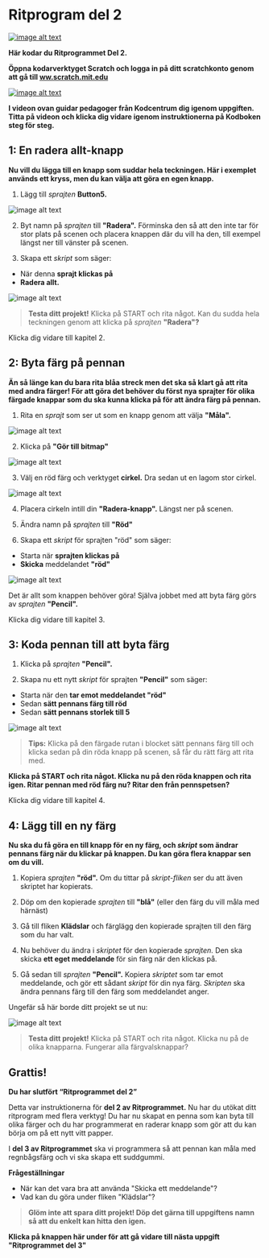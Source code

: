 # Ritprogram del 2

<a href="https://scratch.mit.edu/projects/642137936/" target="_blank"> ![image alt text](bild-1.png)</a>

**Här kodar du Ritprogrammet Del 2.**

**Öppna kodarverktyget Scratch och logga in på ditt scratchkonto genom att gå till <a href="https://www.scratch.mit.edu" target=" blank">ww.scratch.mit.edu</a>**

<a href="https://www.youtube.com/embed/rc-NLCQ_3HA" target="_blank"> ![image alt text](video_ritprogram_del2.png)</a>

**I videon ovan guidar pedagoger från Kodcentrum dig igenom uppgiften. Titta på videon och klicka dig vidare igenom instruktionerna på Kodboken steg för steg.**

## 1: En radera allt-knapp

**Nu vill du lägga till en knapp som suddar hela teckningen. Här i exemplet används ett kryss, men du kan välja att göra en egen knapp.**

1. Lägg till *sprajten* **Button5.**

![image alt text](bild-8.png)

2. Byt namn på *sprajten* till **"Radera".** Förminska den så att den inte tar för stor plats på scenen och placera knappen där du vill ha den, till exempel längst ner till vänster på scenen.

3. Skapa ett *skript* som säger:

* När denna **sprajt klickas på**
* **Radera allt.**

![image alt text](bild-9.png)

> **Testa ditt projekt!** Klicka på START och rita något. Kan du sudda hela teckningen genom att klicka på *sprajten* **"Radera"?**

Klicka dig vidare till kapitel 2.

## 2: Byta färg på pennan

**Än så länge kan du bara rita blåa streck men det ska så klart gå att rita med andra färger! För att göra det behöver du först nya sprajter för olika färgade knappar som du ska kunna klicka på för att ändra färg på pennan.**

1. Rita en *sprajt* som ser ut som en knapp genom att välja **"Måla".**

![image alt text](bild-10.png)

2. Klicka på **"Gör till bitmap"**

![image alt text](bild-11.png)

3. Välj en röd färg och verktyget **cirkel.** Dra sedan ut en lagom stor cirkel.

![image alt text](bild-12.png)

4. Placera cirkeln intill din **"Radera-knapp".** Längst ner på scenen.

5. Ändra namn på *sprajten* till **"Röd"**

6. Skapa ett *skript* för sprajten "röd" som säger:

* Starta när **sprajten klickas på**  
* **Skicka** meddelandet **"röd"**

![image alt text](bild-13.png)

Det är allt som knappen behöver göra! Själva jobbet med att byta färg görs av *sprajten* **"Pencil".**

Klicka dig vidare till kapitel 3.

## 3: Koda pennan till att byta färg

1. Klicka på *sprajten* **"Pencil".**

2. Skapa nu ett nytt *skript* för sprajten **"Pencil"** som säger:

* Starta när den **tar emot meddelandet "röd"**
* Sedan **sätt pennans färg till röd**
* Sedan **sätt pennans storlek till 5**

![image alt text](bild-14.png)

> **Tips:** Klicka på den färgade rutan i blocket sätt pennans färg till och klicka sedan på din röda knapp på scenen, så får du rätt färg att rita med.

**Klicka på START och rita något. Klicka nu på den röda knappen och rita igen. Ritar pennan med röd färg nu? Ritar den från pennspetsen?**

Klicka dig vidare till kapitel 4.

## 4: Lägg till en ny färg
**Nu ska du få göra en till knapp för en ny färg, och *skript* som ändrar pennans färg när du klickar på knappen. Du kan göra flera knappar sen om du vill.**

1. Kopiera *sprajten* **"röd".** Om du tittar på *skript-fliken* ser du att även skriptet har kopierats.

2. Döp om den kopierade *sprajten* till **"blå"** (eller den färg du vill måla med härnäst)

3. Gå till fliken **Klädslar** och färglägg den kopierade sprajten till den färg som du har valt.

4. Nu behöver du ändra i *skriptet* för den kopierade *sprajten.* Den ska skicka **ett eget meddelande** för sin färg när den klickas på.

5. Gå sedan till *sprajten* **"Pencil".** Kopiera *skriptet* som tar emot meddelande, och gör ett sådant *skript* för din nya färg. *Skripten* ska ändra pennans färg till den färg som meddelandet anger.

Ungefär så här borde ditt projekt se ut nu:

![image alt text](bild-15.png)

> **Testa ditt projekt!** Klicka på START och rita något. Klicka nu på de olika knapparna. Fungerar alla färgvalsknappar?

## Grattis!

**Du har slutfört “Ritprogrammet del 2”**

Detta var instruktionerna för **del 2 av Ritprogrammet.** Nu har du utökat ditt ritprogram med flera verktyg! Du har nu skapat en penna som kan byta till olika färger och du har programmerat en raderar knapp som gör att du kan börja om på ett nytt vitt papper.

I **del 3 av Ritprogrammet** ska vi programmera så att pennan kan måla med regnbågsfärg och vi ska skapa ett suddgummi.

**Frågeställningar**
* När kan det vara bra att använda "Skicka ett meddelande"?
* Vad kan du göra under fliken "Klädslar"?

>**Glöm inte att spara ditt projekt! Döp det gärna till uppgiftens namn så att du enkelt kan hitta den igen.**

**Klicka på knappen här under för att gå vidare till nästa uppgift "Ritprogrammet del 3"**